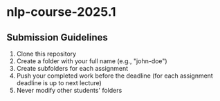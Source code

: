 # nlp-course-2025.1

## Submission Guidelines
1. Clone this repository
2. Create a folder with your full name (e.g., "john-doe")
3. Create subfolders for each assignment
4. Push your completed work before the deadline (for each assignment deadline is up to next lecture)
5. Never modify other students' folders
